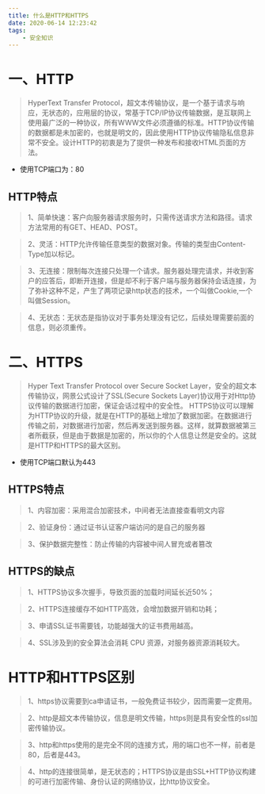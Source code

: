 ```yaml
---
title: 什么是HTTP和HTTPS
date: 2020-06-14 12:23:42
tags:
    - 安全知识
---
```


# 一、HTTP
>HyperText Transfer Protocol，超文本传输协议，是一个基于请求与响应，无状态的，应用层的协议，常基于TCP/IP协议传输数据，是互联网上使用最广泛的一种协议，所有WWW文件必须遵循的标准。HTTP协议传输的数据都是未加密的，也就是明文的，因此使用HTTP协议传输隐私信息非常不安全。设计HTTP的初衷是为了提供一种发布和接收HTML页面的方法。

<!--more-->

* 使用TCP端口为：80

## HTTP特点

>1、简单快速：客户向服务器请求服务时，只需传送请求方法和路径。请求方法常用的有GET、HEAD、POST。

>2、灵活：HTTP允许传输任意类型的数据对象。传输的类型由Content-Type加以标记。

>3、无连接：限制每次连接只处理一个请求。服务器处理完请求，并收到客户的应答后，即断开连接，但是却不利于客户端与服务器保持会话连接，为了弥补这种不足，产生了两项记录http状态的技术，一个叫做Cookie,一个叫做Session。

>4、无状态：无状态是指协议对于事务处理没有记忆，后续处理需要前面的信息，则必须重传。



# 二、HTTPS
>Hyper Text Transfer Protocol over Secure Socket Layer，安全的超文本传输协议，网景公式设计了SSL(Secure Sockets Layer)协议用于对Http协议传输的数据进行加密，保证会话过程中的安全性。
HTTPS协议可以理解为HTTP协议的升级，就是在HTTP的基础上增加了数据加密。在数据进行传输之前，对数据进行加密，然后再发送到服务器。这样，就算数据被第三者所截获，但是由于数据是加密的，所以你的个人信息让然是安全的。这就是HTTP和HTTPS的最大区别。

* 使用TCP端口默认为443

## HTTPS特点

>1、内容加密：采用混合加密技术，中间者无法直接查看明文内容

>2、验证身份：通过证书认证客户端访问的是自己的服务器

>3、保护数据完整性：防止传输的内容被中间人冒充或者篡改


## HTTPS的缺点
>1、HTTPS协议多次握手，导致页面的加载时间延长近50%；

>2、HTTPS连接缓存不如HTTP高效，会增加数据开销和功耗；

>3、申请SSL证书需要钱，功能越强大的证书费用越高。

>4、SSL涉及到的安全算法会消耗 CPU 资源，对服务器资源消耗较大。


# HTTP和HTTPS区别

>1、https协议需要到ca申请证书，一般免费证书较少，因而需要一定费用。

>2、http是超文本传输协议，信息是明文传输，https则是具有安全性的ssl加密传输协议。

>3、http和https使用的是完全不同的连接方式，用的端口也不一样，前者是80，后者是443。

>4、http的连接很简单，是无状态的；HTTPS协议是由SSL+HTTP协议构建的可进行加密传输、身份认证的网络协议，比http协议安全。


